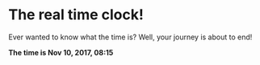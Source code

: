 # The real time clock!

Ever wanted to know what the time is? Well, your journey is about to end!

**The time is Nov 10, 2017, 08:15**